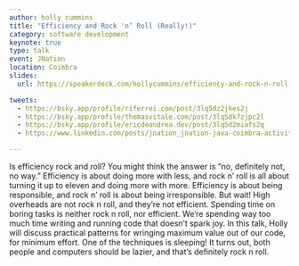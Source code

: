 ```yaml
---
author: holly cummins
title: "Efficiency and Rock 'n’ Roll (Really!)"
category: software development
keynote: true
type: talk
event: JNation
location: Coimbra
slides:
  url: https://speakerdeck.com/hollycummins/efficiency-and-rock-n-roll-really

tweets:
  - https://bsky.app/profile/riferrei.com/post/3lq5dz2jkes2j
  - https://bsky.app/profile/thomasvitale.com/post/3lq5dk7zjpc2l
  - https://bsky.app/profile/ericdeandrea.dev/post/3lq5d2miafs2q
  - https://www.linkedin.com/posts/jnation_jnation-java-coimbra-activity-7333076501845774336-dfDh?utm_source=share&utm_medium=member_desktop&rcm=ACoAAAJ5eOoBt0AcMzIzAu2mkXUS8W7Yskq830E

---
```


Is efficiency rock and roll? You might think the answer is “no, definitely not, no way.” Efficiency is about doing more with less, and rock n’ roll is all about turning it up to eleven and doing more with more. Efficiency is about being responsible, and rock n’ roll is about being irresponsible. But wait! High overheads are not rock n roll, and they’re not efficient. Spending time on boring tasks is neither rock n roll, nor efficient. We’re spending way too much time writing and running code that doesn’t spark joy. In this talk, Holly will discuss practical patterns for wringing maximum value out of our code, for minimum effort. One of the techniques is sleeping! It turns out, both people and computers should be lazier, and that’s definitely rock n roll. 
